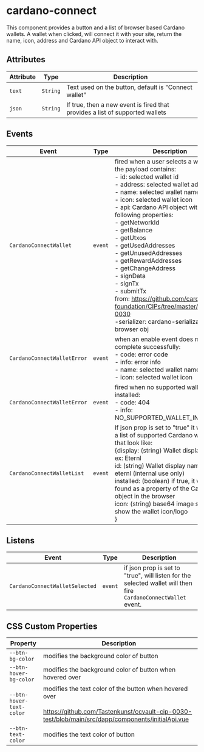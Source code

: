 # cardano-connect

This component provides a button and a list of browser based Cardano wallets.
A wallet when clicked, will connect it with your site, return the name,
icon, address and Cardano API object to interact with.

## Attributes

| Attribute | Type     | Description                                      |
|-----------|----------|--------------------------------------------------|
| `text`    | `String` | Text used on the button, default is "Connect wallet" |
| `json`    | `String` | If true, then a new event is fired that provides a list of supported wallets |

## Events

| Event                       | Type    | Description                                      |
|-----------------------------|---------|--------------------------------------------------|
| `CardanoConnectWallet`      | `event` | fired when a user selects a wallet and the payload contains:<br />- id: selected wallet id<br />- address: selected wallet address<br />- name: selected wallet name<br />- icon: selected wallet icon<br />- api: Cardano API object with following properties:<br />- getNetworkId<br />- getBalance<br />- getUtxos<br />- getUsedAddresses<br />- getUnusedAddresses<br />- getRewardAddresses<br />- getChangeAddress<br />- signData<br />- signTx<br />- submitTx<br />from: https://github.com/cardano-foundation/CIPs/tree/master/CIP-0030<br />-serializer: cardano-serialization-lib-browser obj |
| `CardanoConnectWalletError` | `event` | when an enable event does not complete successfully:<br />- code: error code<br />- info: error info<br />- name: selected wallet name<br />- icon: selected wallet icon |
| `CardanoConnectWalletError` | `event` | fired when no supported wallet is installed:<br />- code: 404<br />- info: NO_SUPPORTED_WALLET_INSTALLED |
| `CardanoConnectWalletList` | `event` | If json prop is set to "true" it will return a list of supported Cardano wallets that look like:<br />{display: (string) Wallet display name, ex: Eternl<br/>id: (string) Wallet display name, ex: eternl (internal use only)<br/>installed: (boolean) if true, it was found as a property of the Cardano object in the browser<br/>icon: (string) base64 image string to show the wallet icon/logo<br/>} |

## Listens

| Event                       | Type    | Description                                      |
|-----------------------------|---------|--------------------------------------------------|
| `CardanoConnectWalletSelected` | `event` | if json prop is set to "true", will listen for the selected wallet will then fire `CardanoConnectWallet` event. |

## CSS Custom Properties

| Property                 | Description                                      |
|--------------------------|--------------------------------------------------|
| `--btn-bg-color`         | modifies the background color of button          |
| `--btn-hover-bg-color`   | modifies the background color of button when hovered over |
| `--btn-hover-text-color` | modifies the text color of the button when hovered over<br /><br />https://github.com/Tastenkunst/ccvault-cip-0030-test/blob/main/src/dapp/components/initialApi.vue |
| `--btn-text-color`       | modifies the text color of button                |
